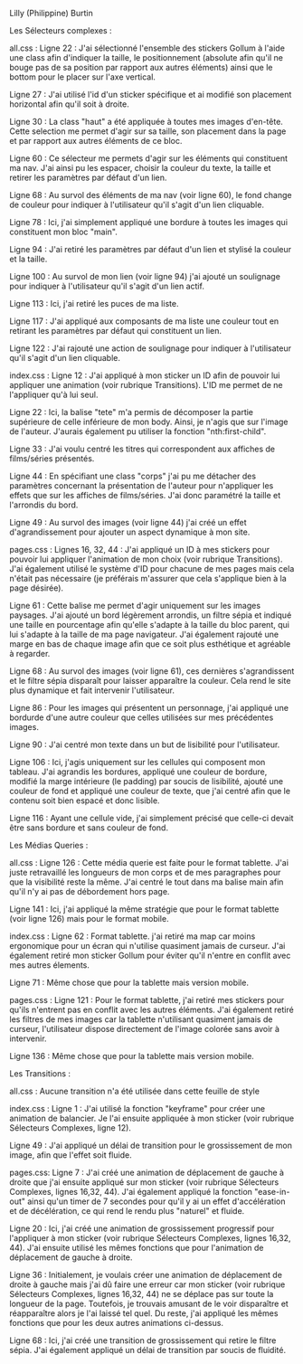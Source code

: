 Lilly (Philippine) Burtin

Les Sélecteurs complexes :




all.css :
Ligne 22 : J'ai sélectionné l'ensemble des stickers Gollum à l'aide une class afin d'indiquer la taille, le positionnement (absolute afin qu'il ne bouge pas de sa position par rapport aux autres éléments) ainsi que le bottom pour le placer sur l'axe vertical.

Ligne 27 : J'ai utilisé l'id d'un sticker spécifique et ai modifié son placement horizontal afin qu'il soit à droite.

Ligne 30 : La class "haut" a été appliquée à toutes mes images d'en-tête. Cette selection me permet d'agir sur sa taille, son placement dans la page et par rapport aux autres éléments de ce bloc.

Ligne 60 : Ce sélecteur me permets d'agir sur les éléments qui constituent ma nav. J'ai ainsi pu les espacer, choisir la couleur du texte, la taille et retirer les paramètres par défaut d'un lien.

Ligne 68 : Au survol des éléments de ma nav (voir ligne 60), le fond change de couleur pour indiquer à l'utilisateur qu'il s'agit d'un lien cliquable.

Ligne 78 : Ici, j'ai simplement appliqué une bordure à toutes les images qui constituent mon bloc "main".

Ligne 94 : J'ai retiré les paramètres par défaut d'un lien et stylisé la couleur et la taille.

Ligne 100 : Au survol de mon lien (voir ligne 94) j'ai ajouté un soulignage pour indiquer à l'utilisateur qu'il s'agit d'un lien actif.

Ligne 113 : Ici, j'ai retiré les puces de ma liste.

Ligne 117 : J'ai appliqué aux composants de ma liste une couleur tout en retirant les paramètres par défaut qui constituent un lien.

Ligne 122 : J'ai rajouté une action de soulignage pour indiquer à l'utilisateur qu'il s'agit d'un lien cliquable.




index.css :
Ligne 12 : J'ai appliqué à mon sticker un ID afin de pouvoir lui appliquer une animation (voir rubrique Transitions). L'ID me permet de ne l'appliquer qu'à lui seul.

Ligne 22 : Ici, la balise "tete" m'a permis de décomposer la partie supérieure de celle inférieure de mon body. Ainsi, je n'agis que sur l'image de l'auteur. J'aurais également pu utiliser la fonction "nth:first-child".

Ligne 33 : J'ai voulu centré les titres qui correspondent aux affiches de films/séries présentés.

Ligne 44 : En spécifiant une class "corps" j'ai pu me détacher des paramètres concernant la présentation de l'auteur pour n'appliquer les effets que sur les affiches de films/séries. J'ai donc paramétré la taille et l'arrondis du bord.

Ligne 49 : Au survol des images (voir ligne 44) j'ai créé un effet d'agrandissement pour ajouter un aspect dynamique à mon site.




pages.css :
Lignes 16, 32, 44 : J'ai appliqué un ID à mes stickers pour pouvoir lui appliquer l'animation de mon choix (voir rubrique Transitions). J'ai également utilisé le système d'ID pour chacune de mes pages mais cela n'était pas nécessaire (je préférais m'assurer que cela s'applique bien à la page désirée).

Ligne 61 : Cette balise me permet d'agir uniquement sur les images paysages. J'ai ajouté un bord légèrement arrondis, un filtre sépia et indiqué une taille en pourcentage afin qu'elle s'adapte à la taille du bloc parent, qui lui s'adapte à la taille de ma page navigateur. J'ai également rajouté une marge en bas de chaque image afin que ce soit plus esthétique et agréable à regarder.

Ligne 68 : Au survol des images (voir ligne 61), ces dernières s'agrandissent et le filtre sépia disparaît pour laisser apparaître la couleur. Cela rend le site plus dynamique et fait intervenir l'utilisateur.

Ligne 86 : Pour les images qui présentent un personnage, j'ai appliqué une bordurde d'une autre couleur que celles utilisées sur mes précédentes images.

Ligne 90 : J'ai centré mon texte dans un but de lisibilité pour l'utilisateur.

Ligne 106 : Ici, j'agis uniquement sur les cellules qui composent mon tableau. J'ai agrandis les bordures, appliqué une couleur de bordure, modifié la marge intérieure (le padding) par soucis de lisibilité, ajouté une couleur de fond et appliqué une couleur de texte, que j'ai centré afin que le contenu soit bien espacé et donc lisible.

Ligne 116 : Ayant une cellule vide, j'ai simplement précisé que celle-ci devait être sans bordure et sans couleur de fond.




Les Médias Queries :




all.css :
Ligne 126 : Cette média querie est faite pour le format tablette. J'ai juste retravaillé les longueurs de mon corps et de mes paragraphes pour que la visibilité reste la même. J'ai centré le tout dans ma balise main afin qu'il n'y ai pas de débordement hors page.

Ligne 141 : Ici, j'ai appliqué la même stratégie que pour le format tablette (voir ligne 126) mais pour le format mobile.




index.css :
Ligne 62 : Format tablette. j'ai retiré ma map car moins ergonomique pour un écran qui n'utilise quasiment jamais de curseur. J'ai également retiré mon sticker Gollum pour éviter qu'il n'entre en conflit avec mes autres élements.

Ligne 71 : Même chose que pour la tablette mais version mobile.




pages.css :
Ligne 121 : Pour le format tablette, j'ai retiré mes stickers pour qu'ils n'entrent pas en conflit avec les autres éléments. J'ai également retiré les filtres de mes images car la tablette n'utilisant quasiment jamais de curseur, l'utilisateur dispose directement de l'image colorée sans avoir à intervenir.

Ligne 136 : Même chose que pour la tablette mais version mobile.




Les Transitions :



all.css :
Aucune transition n'a été utilisée dans cette feuille de style




index.css :
Ligne 1 : J'ai utilisé la fonction "keyframe" pour créer une animation de balancier. Je l'ai ensuite appliquée à mon sticker (voir rubrique Sélecteurs Complexes, ligne 12).

Ligne 49 : J'ai appliqué un délai de transition pour le grossissement de mon image, afin que l'effet soit fluide.




pages.css:
Ligne 7 : J'ai créé une animation de déplacement de gauche à droite que j'ai ensuite appliqué sur mon sticker (voir rubrique Sélecteurs Complexes, lignes 16,32, 44). J'ai également appliqué la fonction "ease-in-out" ainsi qu'un timer de 7 secondes pour qu'il y ai un effet d'accélération et de décélération, ce qui rend le rendu plus "naturel" et fluide.

Ligne 20 : Ici, j'ai créé une animation de grossissement progressif pour l'appliquer à mon sticker (voir rubrique Sélecteurs Complexes, lignes 16,32, 44). J'ai ensuite utilisé les mêmes fonctions que pour l'animation de déplacement de gauche à droite.

Ligne 36 : Initialement, je voulais créer une animation de déplacement de droite à gauche mais j'ai dû faire une erreur car mon sticker (voir rubrique Sélecteurs Complexes, lignes 16,32, 44) ne se déplace pas sur toute la longueur de la page. Toutefois, je trouvais amusant de le voir disparaître et réapparaître alors je l'ai laissé tel quel. Du reste, j'ai appliqué les mêmes fonctions que pour les deux autres animations ci-dessus.

Ligne 68 : Ici, j'ai créé une transition de grossissement qui retire le filtre sépia. J'ai également appliqué un délai de transition par soucis de fluidité.

